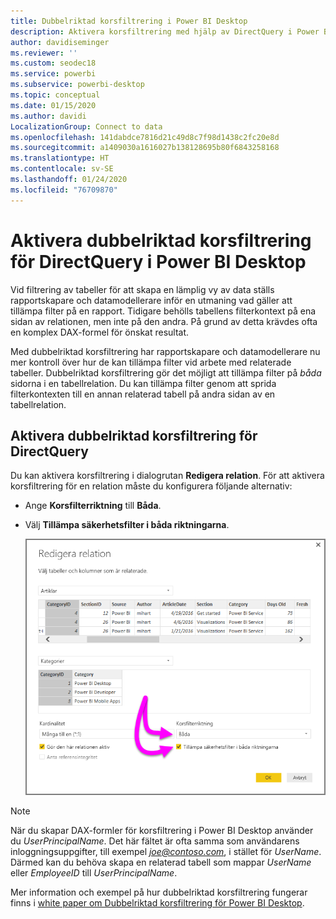```yaml
---
title: Dubbelriktad korsfiltrering i Power BI Desktop
description: Aktivera korsfiltrering med hjälp av DirectQuery i Power BI Desktop
author: davidiseminger
ms.reviewer: ''
ms.custom: seodec18
ms.service: powerbi
ms.subservice: powerbi-desktop
ms.topic: conceptual
ms.date: 01/15/2020
ms.author: davidi
LocalizationGroup: Connect to data
ms.openlocfilehash: 141dabdce7816d21c49d8c7f98d1438c2fc20e8d
ms.sourcegitcommit: a1409030a1616027b138128695b80f6843258168
ms.translationtype: HT
ms.contentlocale: sv-SE
ms.lasthandoff: 01/24/2020
ms.locfileid: "76709870"
---
```

# <a name="enable-bidirectional-cross-filtering-for-directquery-in-power-bi-desktop"></a>Aktivera dubbelriktad korsfiltrering för DirectQuery i Power BI Desktop

Vid filtrering av tabeller för att skapa en lämplig vy av data ställs rapportskapare och datamodellerare inför en utmaning vad gäller att tillämpa filter på en rapport. Tidigare behölls tabellens filterkontext på ena sidan av relationen, men inte på den andra. På grund av detta krävdes ofta en komplex DAX-formel för önskat resultat.

Med dubbelriktad korsfiltrering har rapportskapare och datamodellerare nu mer kontroll över hur de kan tillämpa filter vid arbete med relaterade tabeller. Dubbelriktad korsfiltrering gör det möjligt att tillämpa filter på *båda* sidorna i en tabellrelation. Du kan tillämpa filter genom att sprida filterkontexten till en annan relaterad tabell på andra sidan av en tabellrelation.

## <a name="enable-bidirectional-cross-filtering-for-directquery"></a>Aktivera dubbelriktad korsfiltrering för DirectQuery

Du kan aktivera korsfiltrering i dialogrutan **Redigera relation**. För att aktivera korsfiltrering för en relation måste du konfigurera följande alternativ:

* Ange **Korsfilterriktning** till **Båda**.
* Välj **Tillämpa säkerhetsfilter i båda riktningarna**.

  ![Konfigurera dubbelriktad filtrering i Power BI Desktop.](media/desktop-bidirectional-filtering/bidirectional-filtering_2.png)

> [!NOTE]
> När du skapar DAX-formler för korsfiltrering i Power BI Desktop använder du *UserPrincipalName*. Det här fältet är ofta samma som användarens inloggningsuppgifter, till exempel <em>joe@contoso.com</em>, i stället för *UserName*. Därmed kan du behöva skapa en relaterad tabell som mappar *UserName* eller *EmployeeID* till *UserPrincipalName*.

Mer information och exempel på hur dubbelriktad korsfiltrering fungerar finns i [white paper om Dubbelriktad korsfiltrering för Power BI Desktop](https://download.microsoft.com/download/2/7/8/2782DF95-3E0D-40CD-BFC8-749A2882E109/Bidirectional%20cross-filtering%20in%20Analysis%20Services%202016%20and%20Power%20BI.docx).

